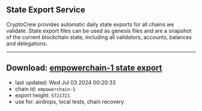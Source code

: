 ## State Export Service
CryptoCrew provides automatic daily state exports for all chains we validate. State export files can be used as genesis files and are a snapshot of the current blockchain state, including all validators, accounts, balances and delegations.

---
**Download: [empowerchain-1 state export](https://dl-eu2.ccvalidators.com/SERVICE/empowerchain/empowerchain-1_export_5721721.json)**
---

- last updated: Wed Jul 03 2024 00:20:33
- chain id: `empowerchain-1`
- export height: `5721721`
- use for: airdrops, local tests, chain recovery

